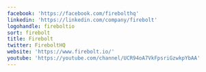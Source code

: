 ```yaml
---
facebook: 'https://facebook.com/firebolthq'
linkedin: 'https://linkedin.com/company/firebolt'
logohandle: fireboltio
sort: firebolt
title: Firebolt
twitter: FireboltHQ
website: 'https://www.firebolt.io/'
youtube: 'https://youtube.com/channel/UCR94oA7VkFpsriGzwkpYbAA'
---
```

